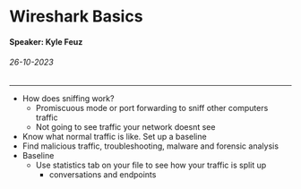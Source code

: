 # Wireshark Basics
#### Speaker: Kyle Feuz
###### 26-10-2023
---
- How does sniffing work?
	- Promiscuous mode or port forwarding to sniff other computers traffic
	- Not going to see traffic your network doesnt see
- Know what normal traffic is like. Set up a baseline
- Find malicious traffic, troubleshooting, malware and forensic analysis
- Baseline
	- Use statistics tab on your file to see how your traffic is split up
		- conversations and endpoints